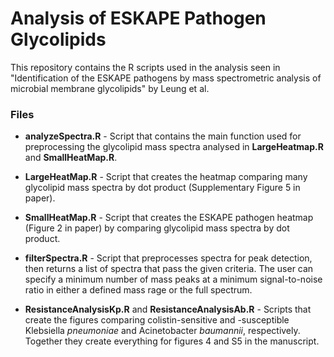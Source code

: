 # Analysis of ESKAPE Pathogen Glycolipids

This repository contains the R scripts used in the analysis seen in "Identification of the ESKAPE pathogens by mass spectrometric analysis of microbial membrane glycolipids" by Leung et al.   


### Files

- **analyzeSpectra.R** - Script that contains the main function used for preprocessing the glycolipid mass spectra analysed in **LargeHeatmap.R** and **SmallHeatMap.R**. 

- **LargeHeatMap.R** - Script that creates the heatmap comparing many glycolipid mass spectra by dot product (Supplementary Figure 5 in paper).  

- **SmallHeatMap.R** - Script that creates the ESKAPE pathogen heatmap (Figure 2 in paper) by comparing glycolipid mass spectra by dot product.  

- **filterSpectra.R** - Script that preprocesses spectra for peak detection, then returns a list of spectra that pass the given criteria. The user can specify a minimum number of mass peaks at a minimum signal-to-noise ratio in either a defined mass rage or the full spectrum.

- **ResistanceAnalysisKp.R** and **ResistanceAnalysisAb.R** - Scripts that create the figures comparing colistin-sensitive and -susceptible Klebsiella *pneumoniae* and Acinetobacter *baumannii*, respectively. Together they create everything for figures 4 and S5 in the manuscript.  